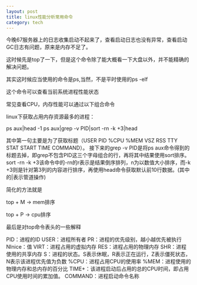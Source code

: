 ```yaml
---
layout: post
title: linux性能分析常用命令
category: tech
---
```


今晚67服务器上的日志收集启动不起来了，查看启动日志也没有异常，查看启动GC日志有问题，原来是内存不足了。

这时候先是top了一下，但是这个命令除了能大概看一下大盘以外，并不能精确的解决问题。

其实这时候应当使用的命令是ps,当然，不是平时使用的ps -elf

这个命令可以查看当前系统进程性能状态

常见查看CPU，内存性能可以通过以下组合命令

linux下获取占用内存资源最多的进程：

ps aux|head -1
ps aux|grep -v PID|sort -rn -k +3|head

其中第一句主要是为了获取标题（USER PID %CPU %MEM VSZ RSS TTY STAT START TIME COMMAND）。
接下来的grep -v PID是将ps aux命令得到的标题去掉，即grep不包含PID这三个字母组合的行，再将其中结果使用sort排序。
sort -rn -k +3该命令中的-rn的r表示是结果倒序排列，n为以数值大小排序，而-k +3则是针对第3列的内容进行排序，再使用head命令获取默认前10行数据。(其中的|表示管道操作)

简化的方法就是

top + M -> mem排序

top + P -> cpu排序

最后是对top命令表头的一些解释

PID：进程的ID
USER：进程所有者
PR：进程的优先级别，越小越优先被执行
NInice：值
VIRT：进程占用的虚拟内存
RES：进程占用的物理内存
SHR：进程使用的共享内存
S：进程的状态。S表示休眠，R表示正在运行，Z表示僵死状态，N表示该进程优先值为负数
%CPU：进程占用CPU的使用率
%MEM：进程使用的物理内存和总内存的百分比
TIME+：该进程启动后占用的总的CPU时间，即占用CPU使用时间的累加值。
COMMAND：进程启动命令名称

